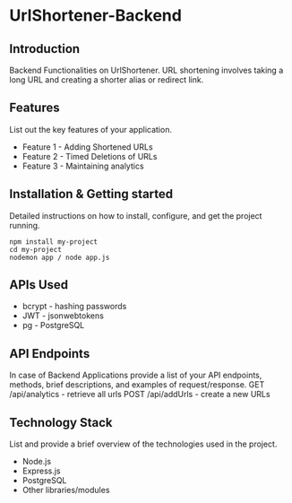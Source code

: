 # UrlShortener-Backend

## Introduction
Backend Functionalities on UrlShortener. URL shortening involves taking a long URL and creating a shorter alias or redirect link.


## Features
List out the key features of your application.

- Feature 1 - Adding Shortened URLs
- Feature 2 - Timed Deletions of URLs
- Feature 3 - Maintaining analytics


## Installation & Getting started
Detailed instructions on how to install, configure, and get the project running.

```
npm install my-project
cd my-project
nodemon app / node app.js
```


## APIs Used
- bcrypt - hashing passwords
- JWT - jsonwebtokens
- pg - PostgreSQL

## API Endpoints
In case of Backend Applications provide a list of your API endpoints, methods, brief descriptions, and examples of request/response.
GET /api/analytics - retrieve all urls
POST /api/addUrls - create a new URLs


## Technology Stack
List and provide a brief overview of the technologies used in the project.

- Node.js
- Express.js
- PostgreSQL
- Other libraries/modules
